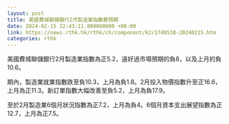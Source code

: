 ```yaml
---
layout: post
title: 美國費城聯儲銀行2月製造業指數勝預期
date: 2024-02-15 22:43:11.000000000 +08:00
link: https://news.rthk.hk/rthk/ch/component/k2/1740538-20240215.htm
categories: rthk
---
```


美國費城聯儲銀行2月製造業指數為正5.2，遠好過市場預期的負8，以及上月的負10.6。

期內，製造業就業指數跌至負10.3，上月為負1.8。2月投入物價指數升至正16.6，上月為正11.3。新訂單指數大幅改善至負5.2，上月為負17.9。

至於2月製造業6個月狀況指數為正7.2，上月為負4。6個月資本支出展望指數為正12.7，上月為正7.5。
